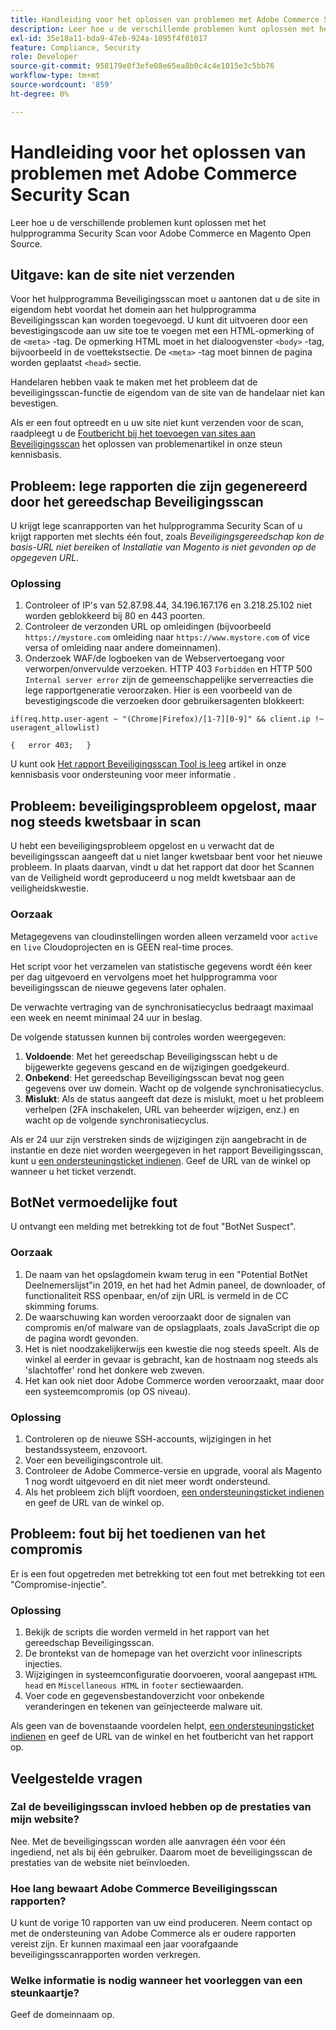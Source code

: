 ```yaml
---
title: Handleiding voor het oplossen van problemen met Adobe Commerce Security Scan
description: Leer hoe u de verschillende problemen kunt oplossen met het hulpprogramma Security Scan voor Adobe Commerce en Magento Open Source.
exl-id: 35e18a11-bda9-47eb-924a-1095f4f01017
feature: Compliance, Security
role: Developer
source-git-commit: 958179e0f3efe08e65ea8b0c4c4e1015e3c5bb76
workflow-type: tm+mt
source-wordcount: '859'
ht-degree: 0%

---
```


# Handleiding voor het oplossen van problemen met Adobe Commerce Security Scan

Leer hoe u de verschillende problemen kunt oplossen met het hulpprogramma Security Scan voor Adobe Commerce en Magento Open Source.

## Uitgave: kan de site niet verzenden

Voor het hulpprogramma Beveiligingsscan moet u aantonen dat u de site in eigendom hebt voordat het domein aan het hulpprogramma Beveiligingsscan kan worden toegevoegd. U kunt dit uitvoeren door een bevestigingscode aan uw site toe te voegen met een HTML-opmerking of de `<meta>` -tag. De opmerking HTML moet in het dialoogvenster `<body>` -tag, bijvoorbeeld in de voettekstsectie. De `<meta>` -tag moet binnen de pagina worden geplaatst `<head>` sectie.

Handelaren hebben vaak te maken met het probleem dat de beveiligingsscan-functie de eigendom van de site van de handelaar niet kan bevestigen.

Als er een fout optreedt en u uw site niet kunt verzenden voor de scan, raadpleegt u de [Foutbericht bij het toevoegen van sites aan Beveiligingsscan](/help/troubleshooting/miscellaneous/error-message-adding-site-into-security-scan.md) het oplossen van problemenartikel in onze steun kennisbasis.

## Probleem: lege rapporten die zijn gegenereerd door het gereedschap Beveiligingsscan

U krijgt lege scanrapporten van het hulpprogramma Security Scan of u krijgt rapporten met slechts één fout, zoals *Beveiligingsgereedschap kon de basis-URL niet bereiken* of *Installatie van Magento is niet gevonden op de opgegeven URL*.

### Oplossing

1. Controleer of IP&#39;s van 52.87.98.44, 34.196.167.176 en 3.218.25.102 niet worden geblokkeerd bij 80 en 443 poorten.
1. Controleer de verzonden URL op omleidingen (bijvoorbeeld `https://mystore.com` omleiding naar `https://www.mystore.com` of vice versa of omleiding naar andere domeinnamen).
1. Onderzoek WAF/de logboeken van de Webservertoegang voor verworpen/onvervulde verzoeken. HTTP 403 `Forbidden` en HTTP 500 `Internal server error` zijn de gemeenschappelijke serverreacties die lege rapportgeneratie veroorzaken. Hier is een voorbeeld van de bevestigingscode die verzoeken door gebruikersagenten blokkeert:

```code block
if(req.http.user-agent ~ "(Chrome|Firefox)/[1-7][0-9]" && client.ip !~ useragent_allowlist)

{   error 403;   }
```

U kunt ook [Het rapport Beveiligingsscan Tool is leeg](/help/troubleshooting/miscellaneous/the-security-scan-tool-report-is-blank.md) artikel in onze kennisbasis voor ondersteuning voor meer informatie .

## Probleem: beveiligingsprobleem opgelost, maar nog steeds kwetsbaar in scan

U hebt een beveiligingsprobleem opgelost en u verwacht dat de beveiligingsscan aangeeft dat u niet langer kwetsbaar bent voor het nieuwe probleem. In plaats daarvan, vindt u dat het rapport dat door het Scannen van de Veiligheid wordt geproduceerd u nog meldt kwetsbaar aan de veiligheidskwestie.

### Oorzaak

Metagegevens van cloudinstellingen worden alleen verzameld voor `active` en `live` Cloudoprojecten en is GEEN real-time proces.

Het script voor het verzamelen van statistische gegevens wordt één keer per dag uitgevoerd en vervolgens moet het hulpprogramma voor beveiligingsscan de nieuwe gegevens later ophalen.

De verwachte vertraging van de synchronisatiecyclus bedraagt maximaal een week en neemt minimaal 24 uur in beslag.

De volgende statussen kunnen bij controles worden weergegeven:

1. **Voldoende**: Met het gereedschap Beveiligingsscan hebt u de bijgewerkte gegevens gescand en de wijzigingen goedgekeurd.
1. **Onbekend**: Het gereedschap Beveiligingsscan bevat nog geen gegevens over uw domein. Wacht op de volgende synchronisatiecyclus.
1. **Mislukt**: Als de status aangeeft dat deze is mislukt, moet u het probleem verhelpen (2FA inschakelen, URL van beheerder wijzigen, enz.) en wacht op de volgende synchronisatiecyclus.

Als er 24 uur zijn verstreken sinds de wijzigingen zijn aangebracht in de instantie en deze niet worden weergegeven in het rapport Beveiligingsscan, kunt u [een ondersteuningsticket indienen](/help/help-center-guide/help-center/magento-help-center-user-guide.md#submit-ticket). Geef de URL van de winkel op wanneer u het ticket verzendt.

## BotNet vermoedelijke fout

U ontvangt een melding met betrekking tot de fout &quot;BotNet Suspect&quot;.

### Oorzaak

1. De naam van het opslagdomein kwam terug in een &quot;Potential BotNet Deelnemerslijst&quot;in 2019, en het had het Admin paneel, de downloader, of functionaliteit RSS openbaar, en/of zijn URL is vermeld in de CC skimming forums.
1. De waarschuwing kan worden veroorzaakt door de signalen van compromis en/of malware van de opslagplaats, zoals JavaScript die op de pagina wordt gevonden.
1. Het is niet noodzakelijkerwijs een kwestie die nog steeds speelt. Als de winkel al eerder in gevaar is gebracht, kan de hostnaam nog steeds als &#39;slachtoffer&#39; rond het donkere web zweven.
1. Het kan ook niet door Adobe Commerce worden veroorzaakt, maar door een systeemcompromis (op OS niveau).

### Oplossing

1. Controleren op de nieuwe SSH-accounts, wijzigingen in het bestandssysteem, enzovoort.
1. Voer een beveiligingscontrole uit.
1. Controleer de Adobe Commerce-versie en upgrade, vooral als Magento 1 nog wordt uitgevoerd en dit niet meer wordt ondersteund.
1. Als het probleem zich blijft voordoen, [een ondersteuningsticket indienen](/help/help-center-guide/help-center/magento-help-center-user-guide.md#submit-ticket) en geef de URL van de winkel op.

## Probleem: fout bij het toedienen van het compromis

Er is een fout opgetreden met betrekking tot een fout met betrekking tot een &quot;Compromise-injectie&quot;.

### Oplossing

1. Bekijk de scripts die worden vermeld in het rapport van het gereedschap Beveiligingsscan.
1. De brontekst van de homepage van het overzicht voor inlinescripts injecties.
1. Wijzigingen in systeemconfiguratie doorvoeren, vooral aangepast `HTML head` en `Miscellaneous HTML` in `footer` sectiewaarden.
1. Voer code en gegevensbestandoverzicht voor onbekende veranderingen en tekenen van geïnjecteerde malware uit.

Als geen van de bovenstaande voordelen helpt, [een ondersteuningsticket indienen](/help/help-center-guide/help-center/magento-help-center-user-guide.md#submit-ticket) en geef de URL van de winkel en het foutbericht van het rapport op.

## Veelgestelde vragen

### Zal de beveiligingsscan invloed hebben op de prestaties van mijn website?

Nee. Met de beveiligingsscan worden alle aanvragen één voor één ingediend, net als bij één gebruiker. Daarom moet de beveiligingsscan de prestaties van de website niet beïnvloeden.

### Hoe lang bewaart Adobe Commerce Beveiligingsscan rapporten?

U kunt de vorige 10 rapporten van uw eind produceren. Neem contact op met de ondersteuning van Adobe Commerce als er oudere rapporten vereist zijn. Er kunnen maximaal een jaar voorafgaande beveiligingsscanrapporten worden verkregen.

### Welke informatie is nodig wanneer het voorleggen van een steunkaartje?

Geef de domeinnaam op.
